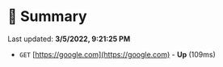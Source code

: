 # 📖 Summary
Last updated: **3/5/2022, 9:21:25 PM**

- `GET` [https://google.com](https://google.com) - **Up** (109ms)
